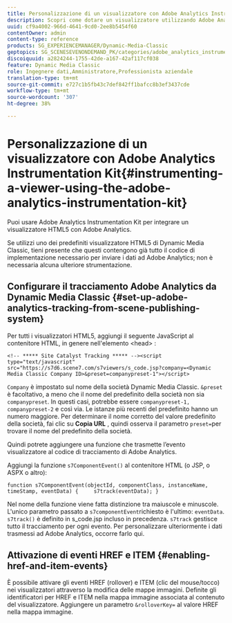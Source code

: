 ```yaml
---
title: Personalizzazione di un visualizzatore con Adobe Analytics Instrumentation Kit
description: Scopri come dotare un visualizzatore utilizzando Adobe Analytics Instrumentation Kit.
uuid: cf9a4002-966d-4641-9cd0-2ee8b5454f60
contentOwner: admin
content-type: reference
products: SG_EXPERIENCEMANAGER/Dynamic-Media-Classic
geptopics: SG_SCENESEVENONDEMAND_PK/categories/adobe_analytics_instrumentation_kit
discoiquuid: a2824244-1755-42de-a167-42af117cf038
feature: Dynamic Media Classic
role: Ingegnere dati,Amministratore,Professionista aziendale
translation-type: tm+mt
source-git-commit: e727c1b5fb43c7def842ff1bafcc8b3ef3437cde
workflow-type: tm+mt
source-wordcount: '307'
ht-degree: 38%

---
```



# Personalizzazione di un visualizzatore con Adobe Analytics Instrumentation Kit{#instrumenting-a-viewer-using-the-adobe-analytics-instrumentation-kit}

Puoi usare Adobe Analytics Instrumentation Kit per integrare un visualizzatore HTML5 con Adobe Analytics.

Se utilizzi uno dei predefiniti visualizzatore HTML5 di Dynamic Media Classic, tieni presente che questi contengono già tutto il codice di implementazione necessario per inviare i dati ad Adobe Analytics; non è necessaria alcuna ulteriore strumentazione.

## Configurare il tracciamento Adobe Analytics da Dynamic Media Classic {#set-up-adobe-analytics-tracking-from-scene-publishing-system}

Per tutti i visualizzatori HTML5, aggiungi il seguente JavaScript al contenitore HTML, in genere nell&#39;elemento &lt;head> :

```as3
<!-- ***** Site Catalyst Tracking ***** --><script type="text/javascript" src="https://s7d6.scene7.com/s7viewers/s_code.jsp?company=<Dynamic Media Classic Company ID>&preset=companypreset-1"></script>
```

`Company` è impostato sul nome della società Dynamic Media Classic. `&preset` è facoltativo, a meno che il nome del predefinito della società non sia `companypreset`. In questi casi, potrebbe essere `companypreset-1, companypreset-2` e così via. Le istanze più recenti del predefinito hanno un numero maggiore. Per determinare il nome corretto del valore predefinito della società, fai clic su **Copia URL** , quindi osserva il parametro `preset=`per trovare il nome del predefinito della società.

Quindi potrete aggiungere una funzione che trasmette l’evento visualizzatore al codice di tracciamento di Adobe Analytics.

Aggiungi la funzione `s7ComponentEvent()` al contenitore HTML (o JSP, o ASPX o altro):

```as3
function s7ComponentEvent(objectId, componentClass, instanceName, timeStamp, eventData) {     s7track(eventData); }
```

Nel nome della funzione viene fatta distinzione tra maiuscole e minuscole. L&#39;unico parametro passato a `s7componentEvent`richiesto è l&#39;ultimo: `eventData`. `s7track()` è definito in s_code.jsp incluso in precedenza. `s7track` gestisce tutto il tracciamento per ogni evento. Per personalizzare ulteriormente i dati trasmessi ad Adobe Analytics, occorre farlo qui.

## Attivazione di eventi HREF e ITEM  {#enabling-href-and-item-events}

È possibile attivare gli eventi HREF (rollover) e ITEM (clic del mouse/tocco) nei visualizzatori attraverso la modifica delle mappe immagini. Definite gli identificatori per HREF e ITEM nella mappa immagine associata al contenuto del visualizzatore. Aggiungere un parametro `&rolloverKey=` al valore HREF nella mappa immagine.
